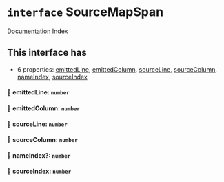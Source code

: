 # `interface` SourceMapSpan

[Documentation Index](../README.md)

## This interface has

- 6 properties:
[emittedLine](#-emittedline-number),
[emittedColumn](#-emittedcolumn-number),
[sourceLine](#-sourceline-number),
[sourceColumn](#-sourcecolumn-number),
[nameIndex](#-nameindex-number),
[sourceIndex](#-sourceindex-number)


#### 📄 emittedLine: `number`



#### 📄 emittedColumn: `number`



#### 📄 sourceLine: `number`



#### 📄 sourceColumn: `number`



#### 📄 nameIndex?: `number`



#### 📄 sourceIndex: `number`



